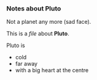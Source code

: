 ### Notes about Pluto

Not a planet any more (sad face).

This is a *file* about **Pluto**.

Pluto is
- cold
- far away
- with a big heart at the centre
